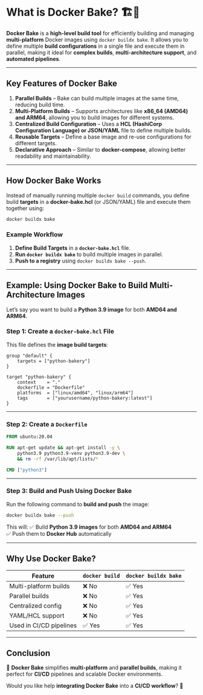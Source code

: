 # **What is Docker Bake?** 🏗️🍞  

**Docker Bake** is a **high-level build tool** for efficiently building and managing **multi-platform** Docker images using `docker buildx bake`. It allows you to define multiple **build configurations** in a single file and execute them in parallel, making it ideal for **complex builds**, **multi-architecture support**, and **automated pipelines**.  

---

## **Key Features of Docker Bake**  
1. **Parallel Builds** – Bake can build multiple images at the same time, reducing build time.  
2. **Multi-Platform Builds** – Supports architectures like **x86_64 (AMD64) and ARM64**, allowing you to build images for different systems.  
3. **Centralized Build Configuration** – Uses a **HCL (HashiCorp Configuration Language) or JSON/YAML** file to define multiple builds.  
4. **Reusable Targets** – Define a base image and re-use configurations for different targets.  
5. **Declarative Approach** – Similar to **docker-compose**, allowing better readability and maintainability.  

---

## **How Docker Bake Works**  

Instead of manually running multiple `docker build` commands, you define build **targets** in a **docker-bake.hcl** (or JSON/YAML) file and execute them together using:  

```sh
docker buildx bake
```

### **Example Workflow**
1. **Define Build Targets** in a **`docker-bake.hcl`** file.  
2. **Run `docker buildx bake`** to build multiple images in parallel.  
3. **Push to a registry** using `docker buildx bake --push`.  

---

## **Example: Using Docker Bake to Build Multi-Architecture Images**
Let’s say you want to build a **Python 3.9 image** for both **AMD64 and ARM64**.  

### **Step 1: Create a `docker-bake.hcl` File**
This file defines the **image build targets**:

```hcl
group "default" {
    targets = ["python-bakery"]
}

target "python-bakery" {
    context    = "."
    dockerfile = "Dockerfile"
    platforms  = ["linux/amd64", "linux/arm64"]
    tags       = ["yourusername/python-bakery:latest"]
}
```

---

### **Step 2: Create a `Dockerfile`**
```dockerfile
FROM ubuntu:20.04

RUN apt-get update && apt-get install -y \
    python3.9 python3.9-venv python3.9-dev \
    && rm -rf /var/lib/apt/lists/*

CMD ["python3"]
```

---

### **Step 3: Build and Push Using Docker Bake**
Run the following command to **build and push** the image:

```sh
docker buildx bake --push
```

This will:
✅ Build **Python 3.9 images** for both **AMD64 and ARM64**  
✅ Push them to **Docker Hub** automatically  

---

## **Why Use Docker Bake?**
| Feature | `docker build` | `docker buildx bake` |
|---------|---------------|----------------------|
| Multi-platform builds | ❌ No | ✅ Yes |
| Parallel builds | ❌ No | ✅ Yes |
| Centralized config | ❌ No | ✅ Yes |
| YAML/HCL support | ❌ No | ✅ Yes |
| Used in CI/CD pipelines | ✅ Yes | ✅ Yes |

---

## **Conclusion**
🚀 **Docker Bake** simplifies **multi-platform** and **parallel builds**, making it perfect for **CI/CD** pipelines and scalable Docker environments.  

Would you like help **integrating Docker Bake** into a **CI/CD workflow**? 🤖